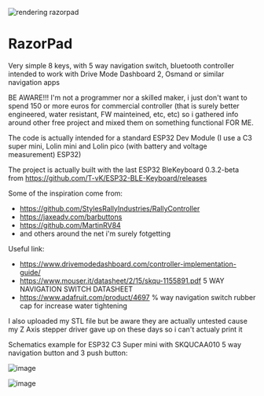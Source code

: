 
![rendering razorpad](https://github.com/razorbac91/RazorPad/assets/10536718/4065ad4d-dacd-46bf-baef-4fa530ee5d5d)



# RazorPad
Very simple 8 keys, with 5 way navigation switch, bluetooth controller intended to work with Drive Mode Dashboard 2, Osmand or similar navigation apps

BE AWARE!!! I'm not a programmer nor a skilled maker, i just don't want to spend 150 or more euros for commercial controller (that is surely better engineered, water resistant, FW mainteined, etc, etc) so i gathered info around other free project and mixed them on something functional FOR ME.

The code is actually intended for a standard ESP32 Dev Module (I use a C3 super mini, Lolin mini and Lolin pico (with battery and voltage measurement) ESP32)

The project is actually built with the last ESP32 BleKeyboard 0.3.2-beta from https://github.com/T-vK/ESP32-BLE-Keyboard/releases

Some of the inspiration come from:
- https://github.com/StylesRallyIndustries/RallyController
- https://jaxeadv.com/barbuttons
- https://github.com/MartinRV84
- and others around the net i'm surely fotgetting

Useful link:
- https://www.drivemodedashboard.com/controller-implementation-guide/
- https://www.mouser.it/datasheet/2/15/skqu-1155891.pdf  5 WAY NAVIGATION SWITCH DATASHEET
- https://www.adafruit.com/product/4697 % way navigation switch rubber cap for increase water tightening 



I also uploaded my STL file but be aware they are actually untested cause my Z Axis stepper driver gave up on these days so i can't actualy print it

Schematics example for ESP32 C3 Super mini with SKQUCAA010 5 way navigation button and 3 push button:

![image](https://github.com/razorbac91/RazorPad/assets/10536718/fb6b67c5-3a9c-4f42-b4b6-5ea17b96bde5)

![image](https://github.com/razorbac91/RazorPad/assets/10536718/7b30a73c-8d8b-4389-9ef2-23c3b3c800ac)


